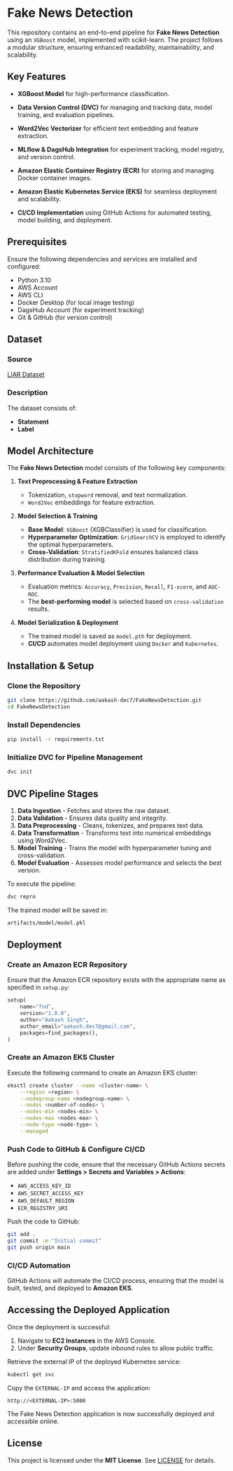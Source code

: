 # Fake News Detection

This repository contains an end-to-end pipeline for **Fake News Detection** using an `XGBoost` model, implemented with scikit-learn. The project follows a modular structure, ensuring enhanced readability, maintainability, and scalability.

## Key Features

- **XGBoost Model** for high-performance classification.

- **Data Version Control (DVC)** for managing and tracking data, model training, and evaluation pipelines.

- **Word2Vec Vectorizer** for efficient text embedding and feature extraction.

- **MLflow & DagsHub Integration** for experiment tracking, model registry, and version control.

- **Amazon Elastic Container Registry (ECR)** for storing and managing Docker container images.

- **Amazon Elastic Kubernetes Service (EKS)** for seamless deployment and scalability.

- **CI/CD Implementation** using GitHub Actions for automated testing, model building, and deployment.

## Prerequisites

Ensure the following dependencies and services are installed and configured:

- Python 3.10
- AWS Account
- AWS CLI
- Docker Desktop (for local image testing)
- DagsHub Account (for experiment tracking)
- Git & GitHub (for version control)

## Dataset

### Source

[LIAR Dataset](https://www.kaggle.com/datasets/doanquanvietnamca/liar-dataset/data)

### Description

The dataset consists of:

- **Statement**
- **Label**

## Model Architecture

The **Fake News Detection** model consists of the following key components:

1. **Text Preprocessing & Feature Extraction**
   - Tokenization, `stopword` removal, and text normalization.
   - `Word2Vec` embeddings for feature extraction.

2. **Model Selection & Training**
   - **Base Model**: `XGBoost` (XGBClassifier) is used for classification.
   - **Hyperparameter Optimization**: `GridSearchCV` is employed to identify the optimal hyperparameters.
   - **Cross-Validation**: `StratifiedKFold` ensures balanced class distribution during training.

3. **Performance Evaluation & Model Selection**
   - Evaluation metrics: `Accuracy`, `Precision`, `Recall`, `F1-score`, and `AUC-ROC`.
   - The **best-performing model** is selected based on `cross-validation` results.

4. **Model Serialization & Deployment**
   - The trained model is saved as `model.pth` for deployment.
   - **CI/CD** automates model deployment using `Docker` and `Kubernetes`.

## Installation & Setup

### Clone the Repository

```sh
git clone https://github.com/aakash-dec7/FakeNewsDetection.git
cd FakeNewsDetection
```

### Install Dependencies

```sh
pip install -r requirements.txt
```

### Initialize DVC for Pipeline Management

```sh
dvc init
```

## DVC Pipeline Stages

1. **Data Ingestion** - Fetches and stores the raw dataset.
2. **Data Validation** - Ensures data quality and integrity.
3. **Data Preprocessing** - Cleans, tokenizes, and prepares text data.
4. **Data Transformation** - Transforms text into numerical embeddings using Word2Vec.
5. **Model Training** - Trains the model with hyperparameter tuning and cross-validation.
6. **Model Evaluation** - Assesses model performance and selects the best version.

To execute the pipeline:

```sh
dvc repro
```

The trained model will be saved in:

```sh
artifacts/model/model.pkl
```

## Deployment

### Create an Amazon ECR Repository

Ensure that the Amazon ECR repository exists with the appropriate name as specified in `setup.py`:

```python
setup(
    name="fnd",
    version="1.0.0",
    author="Aakash Singh",
    author_email="aakash.dec7@gmail.com",
    packages=find_packages(),
)
```

### Create an Amazon EKS Cluster

Execute the following command to create an Amazon EKS cluster:

```sh
eksctl create cluster --name <cluster-name> \
    --region <region> \
    --nodegroup-name <nodegroup-name> \
    --nodes <number-of-nodes> \
    --nodes-min <nodes-min> \
    --nodes-max <nodes-max> \
    --node-type <node-type> \
    --managed
```

### Push Code to GitHub & Configure CI/CD

Before pushing the code, ensure that the necessary GitHub Actions secrets are added under **Settings > Secrets and Variables > Actions**:

- `AWS_ACCESS_KEY_ID`
- `AWS_SECRET_ACCESS_KEY`
- `AWS_DEFAULT_REGION`
- `ECR_REGISTRY_URI`

Push the code to GitHub:

```sh
git add .
git commit -m "Initial commit"
git push origin main
```

### CI/CD Automation

GitHub Actions will automate the CI/CD process, ensuring that the model is built, tested, and deployed to **Amazon EKS**.

## Accessing the Deployed Application

Once the deployment is successful:

1. Navigate to **EC2 Instances** in the AWS Console.
2. Under **Security Groups**, update inbound rules to allow public traffic.

Retrieve the external IP of the deployed Kubernetes service:

```sh
kubectl get svc
```

Copy the `EXTERNAL-IP` and access the application:

```text
http://<EXTERNAL-IP>:5000
```

The Fake News Detection application is now successfully deployed and accessible online.

## License

This project is licensed under the **MIT License**. See [LICENSE](LICENSE) for details.
